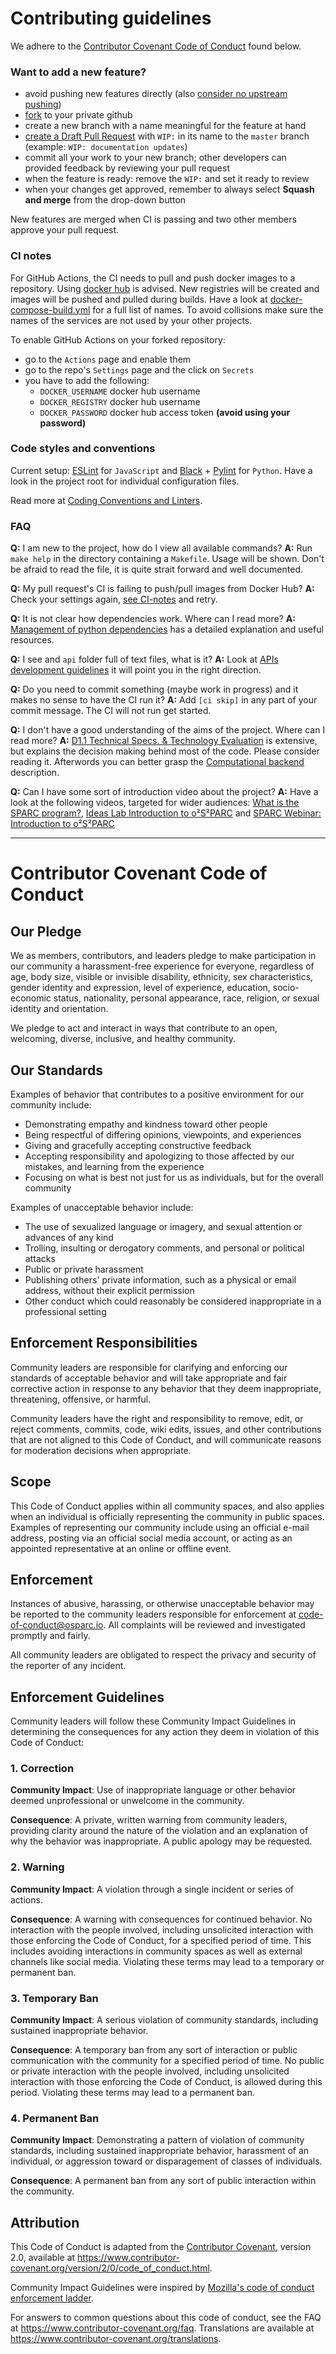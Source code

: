 # Contributing guidelines

We adhere to the [Contributor Covenant Code of Conduct](#contributor-covenant-code-of-conduct) found below.

### Want to add a new feature?

- avoid pushing new features directly (also [consider no upstream pushing](docs/no-upstream-push.md))
- [fork](https://help.github.com/en/github/getting-started-with-github/fork-a-repo) to your private github
- create a new branch with a name meaningful for the feature at hand
- [create a Draft Pull Request](https://help.github.com/en/github/collaborating-with-issues-and-pull-requests/creating-a-pull-request) with `WIP:` in its name to the `master` branch (example: `WIP: documentation updates`)
- commit all your work to your new branch; other developers can provided feedback by reviewing your pull request
- when the feature is ready: remove the `WIP:` and set it ready to review
- when your changes get approved, remember to always select **Squash and merge** from the drop-down button

New features are merged when CI is passing and two other members approve your pull request.

### CI notes

For GitHub Actions, the CI needs to pull and push docker images to a repository. Using
[docker hub](https://hub.docker.com) is advised.
New registries will be created and images will be pushed and pulled during builds. Have a look
at [docker-compose-build.yml](services/docker-compose-build.yml) for a full list of names.
To avoid collisions make sure the names of the services are not used by your other projects.


To enable GitHub Actions on your forked repository:

- go to the `Actions` page and enable them
- go to the repo's `Settings` page and the click on `Secrets`
- you have to add the following:
    - `DOCKER_USERNAME` docker hub username
    - `DOCKER_REGISTRY` docker hub username
    - `DOCKER_PASSWORD` docker hub access token **(avoid using your password)**

### Code styles and conventions

Current setup: [ESLint](https://eslint.org) for `JavaScript` and [Black](https://black.readthedocs.io/en/stable/) + [Pylint](https://www.pylint.org) for `Python`. Have a look in the project root for individual configuration files.

Read more at [Coding Conventions and Linters](docs/coding-conventions.md).

### FAQ

**Q:** I am new to the project, how do I view all available commands?
**A:** Run `make help` in the directory containing a `Makefile`. Usage will be shown. Don't be afraid to read the file, it is quite strait forward and well documented.

**Q:** My pull request's CI is failing to push/pull images from Docker Hub?
**A:** Check your settings again, [see CI-notes](#ci-notes) and retry.

**Q:** It is not clear how dependencies work. Where can I read more?
**A:** [Management of python dependencies](docs/python-dependencies.md) has a detailed explanation and useful resources.

**Q:** I see and `api` folder full of text files, what is it?
**A:** Look at [APIs development guidelines](api/README.md) it will point you in the right direction.

**Q:** Do you need to commit something (maybe work in progress) and it makes no sense to have the CI run it?
**A:** Add `[ci skip]` in any part of your commit message. The CI will not run get started.

**Q:** I don't have a good understanding of the aims of the project. Where can I read more?
**A:** [D1.1 Technical Specs. & Technology Evaluation](https://osparc-docs.readthedocs.io/en/latest/) is extensive, but explains the decision making behind most of the code. Please consider reading it. Afterwords you can better grasp the [Computational backend](docs/comp-services.md) description.

**Q:** Can I have some sort of introduction video about the project?
**A:** Have a look at the following videos, targeted for wider audiences: [What is the SPARC program?](https://www.youtube.com/watch?v=IrZS_IHgrcE&feature=emb_title), [Ideas Lab Introduction to o²S²PARC](https://www.youtube.com/watch?time_continue=11&v=Q96jyFgSFHc&feature=emb_title) and [SPARC Webinar: Introduction to o²S²PARC](https://www.youtube.com/watch?v=vrdVealYydE&feature=emb_title)

---

# Contributor Covenant Code of Conduct

## Our Pledge

We as members, contributors, and leaders pledge to make participation in our
community a harassment-free experience for everyone, regardless of age, body
size, visible or invisible disability, ethnicity, sex characteristics, gender
identity and expression, level of experience, education, socio-economic status,
nationality, personal appearance, race, religion, or sexual identity
and orientation.

We pledge to act and interact in ways that contribute to an open, welcoming,
diverse, inclusive, and healthy community.

## Our Standards

Examples of behavior that contributes to a positive environment for our
community include:

* Demonstrating empathy and kindness toward other people
* Being respectful of differing opinions, viewpoints, and experiences
* Giving and gracefully accepting constructive feedback
* Accepting responsibility and apologizing to those affected by our mistakes,
  and learning from the experience
* Focusing on what is best not just for us as individuals, but for the
  overall community

Examples of unacceptable behavior include:

* The use of sexualized language or imagery, and sexual attention or
  advances of any kind
* Trolling, insulting or derogatory comments, and personal or political attacks
* Public or private harassment
* Publishing others' private information, such as a physical or email
  address, without their explicit permission
* Other conduct which could reasonably be considered inappropriate in a
  professional setting

## Enforcement Responsibilities

Community leaders are responsible for clarifying and enforcing our standards of
acceptable behavior and will take appropriate and fair corrective action in
response to any behavior that they deem inappropriate, threatening, offensive,
or harmful.

Community leaders have the right and responsibility to remove, edit, or reject
comments, commits, code, wiki edits, issues, and other contributions that are
not aligned to this Code of Conduct, and will communicate reasons for moderation
decisions when appropriate.

## Scope

This Code of Conduct applies within all community spaces, and also applies when
an individual is officially representing the community in public spaces.
Examples of representing our community include using an official e-mail address,
posting via an official social media account, or acting as an appointed
representative at an online or offline event.

## Enforcement

Instances of abusive, harassing, or otherwise unacceptable behavior may be
reported to the community leaders responsible for enforcement at
[code-of-conduct@osparc.io](mailto:code-of-conduct@osparc.io).
All complaints will be reviewed and investigated promptly and fairly.

All community leaders are obligated to respect the privacy and security of the
reporter of any incident.

## Enforcement Guidelines

Community leaders will follow these Community Impact Guidelines in determining
the consequences for any action they deem in violation of this Code of Conduct:

### 1. Correction

**Community Impact**: Use of inappropriate language or other behavior deemed
unprofessional or unwelcome in the community.

**Consequence**: A private, written warning from community leaders, providing
clarity around the nature of the violation and an explanation of why the
behavior was inappropriate. A public apology may be requested.

### 2. Warning

**Community Impact**: A violation through a single incident or series
of actions.

**Consequence**: A warning with consequences for continued behavior. No
interaction with the people involved, including unsolicited interaction with
those enforcing the Code of Conduct, for a specified period of time. This
includes avoiding interactions in community spaces as well as external channels
like social media. Violating these terms may lead to a temporary or
permanent ban.

### 3. Temporary Ban

**Community Impact**: A serious violation of community standards, including
sustained inappropriate behavior.

**Consequence**: A temporary ban from any sort of interaction or public
communication with the community for a specified period of time. No public or
private interaction with the people involved, including unsolicited interaction
with those enforcing the Code of Conduct, is allowed during this period.
Violating these terms may lead to a permanent ban.

### 4. Permanent Ban

**Community Impact**: Demonstrating a pattern of violation of community
standards, including sustained inappropriate behavior,  harassment of an
individual, or aggression toward or disparagement of classes of individuals.

**Consequence**: A permanent ban from any sort of public interaction within
the community.

## Attribution

This Code of Conduct is adapted from the [Contributor Covenant][homepage],
version 2.0, available at
https://www.contributor-covenant.org/version/2/0/code_of_conduct.html.

Community Impact Guidelines were inspired by [Mozilla's code of conduct
enforcement ladder](https://github.com/mozilla/diversity).

[homepage]: https://www.contributor-covenant.org

For answers to common questions about this code of conduct, see the FAQ at
https://www.contributor-covenant.org/faq. Translations are available at
https://www.contributor-covenant.org/translations.

